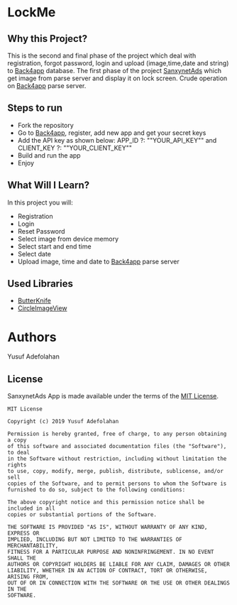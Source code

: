# LockMe

## Why this Project?
This is the second and final phase of the project which deal with registration, forgot password, login and upload (image,time,date and string) to [Back4app](https://back4app.com/) database. The first phase of the project [SanxynetAds](https://github.com/sanxy/SanxynetAds) which get image from parse server and display it on lock screen.
Crude operation on [Back4app](https://back4app.com/) parse server.

## Steps to run
* Fork the repository
* Go to [Back4app](https://back4app.com/), register, add new app and get your secret keys
* Add the API key as shown below: APP_ID ?:  "\"YOUR_API_KEY\"" and CLIENT_KEY ?: "\"YOUR_CLIENT_KEY\""
* Build and run the app
* Enjoy

## What Will I Learn?
In this project you will:
* Registration
* Login
* Reset Password
* Select image from device memory
* Select start and end time
* Select date
* Upload image, time and date to [Back4app](https://back4app.com/) parse server


## Used Libraries
* [ButterKnife](http://jakewharton.github.io/butterknife/)
* [CircleImageView](https://github.com/hdodenhof/CircleImageView)



# Authors
Yusuf Adefolahan

## License

SanxynetAds App is made available under the terms of the [MIT License](https://opensource.org/licenses/MIT).
```
MIT License

Copyright (c) 2019 Yusuf Adefolahan

Permission is hereby granted, free of charge, to any person obtaining a copy
of this software and associated documentation files (the "Software"), to deal
in the Software without restriction, including without limitation the rights
to use, copy, modify, merge, publish, distribute, sublicense, and/or sell
copies of the Software, and to permit persons to whom the Software is
furnished to do so, subject to the following conditions:

The above copyright notice and this permission notice shall be included in all
copies or substantial portions of the Software.

THE SOFTWARE IS PROVIDED "AS IS", WITHOUT WARRANTY OF ANY KIND, EXPRESS OR
IMPLIED, INCLUDING BUT NOT LIMITED TO THE WARRANTIES OF MERCHANTABILITY,
FITNESS FOR A PARTICULAR PURPOSE AND NONINFRINGEMENT. IN NO EVENT SHALL THE
AUTHORS OR COPYRIGHT HOLDERS BE LIABLE FOR ANY CLAIM, DAMAGES OR OTHER
LIABILITY, WHETHER IN AN ACTION OF CONTRACT, TORT OR OTHERWISE, ARISING FROM,
OUT OF OR IN CONNECTION WITH THE SOFTWARE OR THE USE OR OTHER DEALINGS IN THE
SOFTWARE.
```
